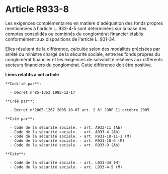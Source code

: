 # Article R933-8

Les exigences complémentaires en matière d'adéquation des fonds propres mentionnées à l'article L. 933-4-5 sont déterminées
sur la base des comptes consolidés ou combinés du conglomérat financier établis conformément aux dispositions de l'article L.
931-34.

Elles résultent de la différence, calculée selon des modalités précisées par arrêté du ministre chargé de la sécurité
sociale, entre les fonds propres du conglomérat financier et les exigences de solvabilité relatives aux différents secteurs
financiers du conglomérat. Cette différence doit être positive.

**Liens relatifs à cet article**

	**Codifié par**:

	  - Décret n°85-1353 1985-12-17

	**Créé par**:

	  - Décret n°2005-1267 2005-10-07 art. 2 6° JORF 11 octobre 2005

	**Cité par**:

	  - Code de la sécurité sociale. - art. A933-11 (Ab)
	  - Code de la sécurité sociale. - art. A933-4 (Ab)
	  - Code de la sécurité sociale. - art. R931-10-11-1 (M)
	  - Code de la sécurité sociale. - art. R931-10-6 (M)
	  - Code de la sécurité sociale. - art. R933-9 (Ab)

	**Cite**:

	  - Code de la sécurité sociale. - art. L931-34 (M)
	  - Code de la sécurité sociale. - art. L933-4-5 (M)
